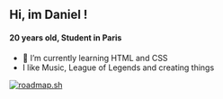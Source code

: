 ## Hi, im Daniel !
#### 20 years old, Student in Paris

- 🌱 I’m currently learning HTML and CSS
- I like Music, League of Legends and creating things
  
[![roadmap.sh](https://roadmap.sh/card/wide/67e7b7d908b58aed6c7972fd?variant=dark)](https://roadmap.sh)

<!--
**dntbstck/dntbstck** is a ✨ _special_ ✨ repository because its `README.md` (this file) appears on your GitHub profile.

Here are some ideas to get you started:

- 🔭 I’m currently working on ...
- 🌱 I’m currently learning ...
- 👯 I’m looking to collaborate on ...
- 🤔 I’m looking for help with ...
- 💬 Ask me about ...
- 📫 How to reach me: ...
- 😄 Pronouns: ...
- ⚡ Fun fact: ...
-->
